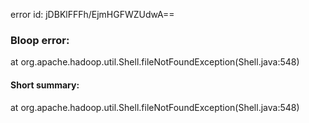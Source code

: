 error id: jDBKlFFFh/EjmHGFWZUdwA==
### Bloop error:

at org.apache.hadoop.util.Shell.fileNotFoundException(Shell.java:548)
#### Short summary: 

at org.apache.hadoop.util.Shell.fileNotFoundException(Shell.java:548)